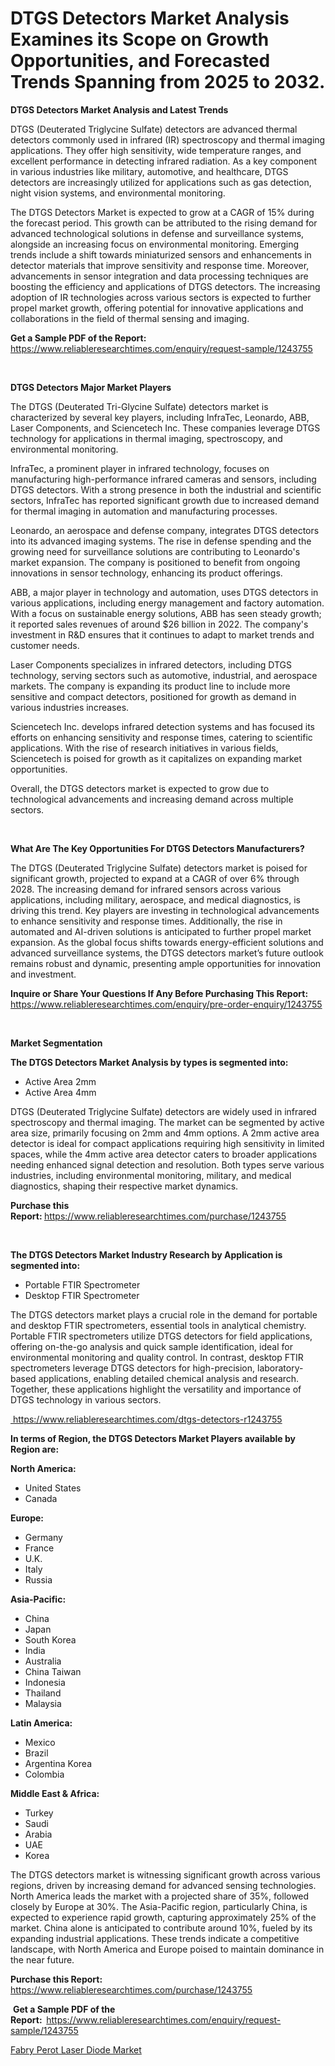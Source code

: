 <p><h1>DTGS Detectors Market Analysis Examines its Scope on Growth Opportunities, and Forecasted Trends Spanning from 2025 to 2032.</h1></p><p><strong>DTGS Detectors Market Analysis and Latest Trends</strong></p>
<p><p>DTGS (Deuterated Triglycine Sulfate) detectors are advanced thermal detectors commonly used in infrared (IR) spectroscopy and thermal imaging applications. They offer high sensitivity, wide temperature ranges, and excellent performance in detecting infrared radiation. As a key component in various industries like military, automotive, and healthcare, DTGS detectors are increasingly utilized for applications such as gas detection, night vision systems, and environmental monitoring.</p><p>The DTGS Detectors Market is expected to grow at a CAGR of 15% during the forecast period. This growth can be attributed to the rising demand for advanced technological solutions in defense and surveillance systems, alongside an increasing focus on environmental monitoring. Emerging trends include a shift towards miniaturized sensors and enhancements in detector materials that improve sensitivity and response time. Moreover, advancements in sensor integration and data processing techniques are boosting the efficiency and applications of DTGS detectors. The increasing adoption of IR technologies across various sectors is expected to further propel market growth, offering potential for innovative applications and collaborations in the field of thermal sensing and imaging.</p></p>
<p><strong>Get a Sample PDF of the Report:&nbsp;</strong> <a href="https://www.reliableresearchtimes.com/enquiry/request-sample/1243755?utm_campaign=2643&utm_medium=2&utm_source=Github&utm_content=ia&utm_term=06042025&utm_id=dtgs-detectors">https://www.reliableresearchtimes.com/enquiry/request-sample/1243755</a></p>
<p>&nbsp;</p>
<p><strong>DTGS Detectors Major Market Players</strong></p>
<p><p>The DTGS (Deuterated Tri-Glycine Sulfate) detectors market is characterized by several key players, including InfraTec, Leonardo, ABB, Laser Components, and Sciencetech Inc. These companies leverage DTGS technology for applications in thermal imaging, spectroscopy, and environmental monitoring.</p><p>InfraTec, a prominent player in infrared technology, focuses on manufacturing high-performance infrared cameras and sensors, including DTGS detectors. With a strong presence in both the industrial and scientific sectors, InfraTec has reported significant growth due to increased demand for thermal imaging in automation and manufacturing processes.</p><p>Leonardo, an aerospace and defense company, integrates DTGS detectors into its advanced imaging systems. The rise in defense spending and the growing need for surveillance solutions are contributing to Leonardo's market expansion. The company is positioned to benefit from ongoing innovations in sensor technology, enhancing its product offerings.</p><p>ABB, a major player in technology and automation, uses DTGS detectors in various applications, including energy management and factory automation. With a focus on sustainable energy solutions, ABB has seen steady growth; it reported sales revenues of around $26 billion in 2022. The company's investment in R&D ensures that it continues to adapt to market trends and customer needs.</p><p>Laser Components specializes in infrared detectors, including DTGS technology, serving sectors such as automotive, industrial, and aerospace markets. The company is expanding its product line to include more sensitive and compact detectors, positioned for growth as demand in various industries increases.</p><p>Sciencetech Inc. develops infrared detection systems and has focused its efforts on enhancing sensitivity and response times, catering to scientific applications. With the rise of research initiatives in various fields, Sciencetech is poised for growth as it capitalizes on expanding market opportunities. </p><p>Overall, the DTGS detectors market is expected to grow due to technological advancements and increasing demand across multiple sectors.</p></p>
<p>&nbsp;</p>
<p><strong>What Are The Key Opportunities For DTGS Detectors Manufacturers?</strong></p>
<p><p>The DTGS (Deuterated Triglycine Sulfate) detectors market is poised for significant growth, projected to expand at a CAGR of over 6% through 2028. The increasing demand for infrared sensors across various applications, including military, aerospace, and medical diagnostics, is driving this trend. Key players are investing in technological advancements to enhance sensitivity and response times. Additionally, the rise in automated and AI-driven solutions is anticipated to further propel market expansion. As the global focus shifts towards energy-efficient solutions and advanced surveillance systems, the DTGS detectors market’s future outlook remains robust and dynamic, presenting ample opportunities for innovation and investment.</p></p>
<p><strong>Inquire or Share Your Questions If Any Before Purchasing This Report:</strong> <a href="https://www.reliableresearchtimes.com/enquiry/pre-order-enquiry/1243755?utm_campaign=2643&utm_medium=2&utm_source=Github&utm_content=ia&utm_term=06042025&utm_id=dtgs-detectors">https://www.reliableresearchtimes.com/enquiry/pre-order-enquiry/1243755</a></p>
<p>&nbsp;</p>
<p><strong>Market Segmentation</strong></p>
<p><strong>The DTGS Detectors Market Analysis by types is segmented into:</strong></p>
<p><ul><li>Active Area 2mm</li><li>Active Area 4mm</li></ul></p>
<p><p>DTGS (Deuterated Triglycine Sulfate) detectors are widely used in infrared spectroscopy and thermal imaging. The market can be segmented by active area size, primarily focusing on 2mm and 4mm options. A 2mm active area detector is ideal for compact applications requiring high sensitivity in limited spaces, while the 4mm active area detector caters to broader applications needing enhanced signal detection and resolution. Both types serve various industries, including environmental monitoring, military, and medical diagnostics, shaping their respective market dynamics.</p></p>
<p><strong>Purchase this Report:&nbsp;</strong><a href="https://www.reliableresearchtimes.com/purchase/1243755?utm_campaign=2643&utm_medium=2&utm_source=Github&utm_content=ia&utm_term=06042025&utm_id=dtgs-detectors">https://www.reliableresearchtimes.com/purchase/1243755</a></p>
<p>&nbsp;</p>
<p><strong>The DTGS Detectors Market Industry Research by Application is segmented into:</strong></p>
<p><ul><li>Portable FTIR Spectrometer</li><li>Desktop FTIR Spectrometer</li></ul></p>
<p><p>The DTGS detectors market plays a crucial role in the demand for portable and desktop FTIR spectrometers, essential tools in analytical chemistry. Portable FTIR spectrometers utilize DTGS detectors for field applications, offering on-the-go analysis and quick sample identification, ideal for environmental monitoring and quality control. In contrast, desktop FTIR spectrometers leverage DTGS detectors for high-precision, laboratory-based applications, enabling detailed chemical analysis and research. Together, these applications highlight the versatility and importance of DTGS technology in various sectors.</p></p>
<p><a href="https://www.reliableresearchtimes.com/dtgs-detectors-r1243755?utm_campaign=2643&utm_medium=2&utm_source=Github&utm_content=ia&utm_term=06042025&utm_id=dtgs-detectors">&nbsp;https://www.reliableresearchtimes.com/dtgs-detectors-r1243755</a></p>
<p><strong>In terms of Region, the DTGS Detectors Market Players available by Region are:</strong></p>
<p>
    <p> <strong> North America: </strong>
        <ul>
            <li>United States</li>
            <li>Canada</li>
        </ul>
        </p> 
    <p> <strong> Europe: </strong>
        <ul>
            <li>Germany</li>
            <li>France</li>
            <li>U.K.</li>
            <li>Italy</li>
            <li>Russia</li>
        </ul>
        </p> 
    <p> <strong> Asia-Pacific: </strong>
        <ul>
            <li>China</li>
            <li>Japan</li>
            <li>South Korea</li>
            <li>India</li>
            <li>Australia</li>
            <li>China Taiwan</li>
            <li>Indonesia</li>
            <li>Thailand</li>
            <li>Malaysia</li>
        </ul>
        </p> 
    <p> <strong> Latin America: </strong>
        <ul>
            <li>Mexico</li>
            <li>Brazil</li>
            <li>Argentina Korea</li>
            <li>Colombia</li>
        </ul>
        </p> 
    <p> <strong> Middle East & Africa: </strong>
        <ul>
            <li>Turkey</li>
            <li>Saudi</li>
            <li>Arabia</li>
            <li>UAE</li>
            <li>Korea</li>
        </ul>
    </p>
    </p>
<p><p>The DTGS detectors market is witnessing significant growth across various regions, driven by increasing demand for advanced sensing technologies. North America leads the market with a projected share of 35%, followed closely by Europe at 30%. The Asia-Pacific region, particularly China, is expected to experience rapid growth, capturing approximately 25% of the market. China alone is anticipated to contribute around 10%, fueled by its expanding industrial applications. These trends indicate a competitive landscape, with North America and Europe poised to maintain dominance in the near future.</p></p>
<p><strong>Purchase this Report: </strong><a href="https://www.reliableresearchtimes.com/purchase/1243755?utm_campaign=2643&utm_medium=2&utm_source=Github&utm_content=ia&utm_term=06042025&utm_id=dtgs-detectors">https://www.reliableresearchtimes.com/purchase/1243755</a></p>
<p>&nbsp;<strong>Get a Sample PDF of the Report:&nbsp;&nbsp;</strong><a href="https://www.reliableresearchtimes.com/enquiry/request-sample/1243755?utm_campaign=2643&utm_medium=2&utm_source=Github&utm_content=ia&utm_term=06042025&utm_id=dtgs-detectors">https://www.reliableresearchtimes.com/enquiry/request-sample/1243755</a></p>
<p><strong></strong></p>
<p><p><a href="https://github.com/dolorespeddico90/Market-Research-Report-List-1/blob/main/fabry-perot-laser-diode-market.md?utm_campaign=2643&utm_medium=2&utm_source=Github&utm_content=ia&utm_term=06042025&utm_id=dtgs-detectors">Fabry Perot Laser Diode Market</a></p></p>